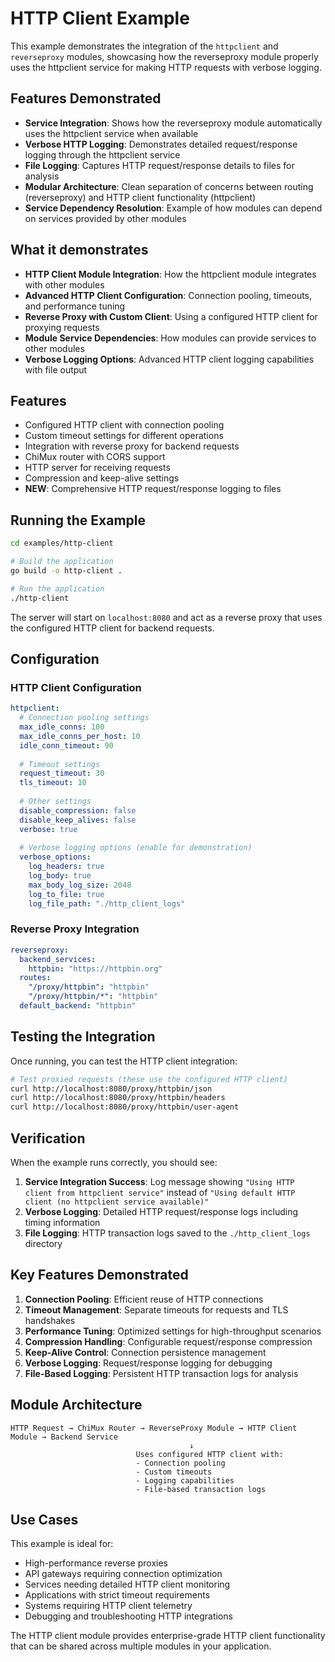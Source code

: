 # HTTP Client Example

This example demonstrates the integration of the `httpclient` and `reverseproxy` modules, showcasing how the reverseproxy module properly uses the httpclient service for making HTTP requests with verbose logging.

## Features Demonstrated

- **Service Integration**: Shows how the reverseproxy module automatically uses the httpclient service when available
- **Verbose HTTP Logging**: Demonstrates detailed request/response logging through the httpclient service
- **File Logging**: Captures HTTP request/response details to files for analysis
- **Modular Architecture**: Clean separation of concerns between routing (reverseproxy) and HTTP client functionality (httpclient)
- **Service Dependency Resolution**: Example of how modules can depend on services provided by other modules

## What it demonstrates

- **HTTP Client Module Integration**: How the httpclient module integrates with other modules
- **Advanced HTTP Client Configuration**: Connection pooling, timeouts, and performance tuning
- **Reverse Proxy with Custom Client**: Using a configured HTTP client for proxying requests
- **Module Service Dependencies**: How modules can provide services to other modules
- **Verbose Logging Options**: Advanced HTTP client logging capabilities with file output

## Features

- Configured HTTP client with connection pooling
- Custom timeout settings for different operations
- Integration with reverse proxy for backend requests
- ChiMux router with CORS support
- HTTP server for receiving requests
- Compression and keep-alive settings
- **NEW**: Comprehensive HTTP request/response logging to files

## Running the Example

```bash
cd examples/http-client

# Build the application
go build -o http-client .

# Run the application
./http-client
```

The server will start on `localhost:8080` and act as a reverse proxy that uses the configured HTTP client for backend requests.

## Configuration

### HTTP Client Configuration
```yaml
httpclient:
  # Connection pooling settings
  max_idle_conns: 100
  max_idle_conns_per_host: 10
  idle_conn_timeout: 90
  
  # Timeout settings
  request_timeout: 30
  tls_timeout: 10
  
  # Other settings
  disable_compression: false
  disable_keep_alives: false
  verbose: true
  
  # Verbose logging options (enable for demonstration)
  verbose_options:
    log_headers: true
    log_body: true
    max_body_log_size: 2048
    log_to_file: true
    log_file_path: "./http_client_logs"
```

### Reverse Proxy Integration
```yaml
reverseproxy:
  backend_services:
    httpbin: "https://httpbin.org"
  routes:
    "/proxy/httpbin": "httpbin"
    "/proxy/httpbin/*": "httpbin"
  default_backend: "httpbin"
```

## Testing the Integration

Once running, you can test the HTTP client integration:

```bash
# Test proxied requests (these use the configured HTTP client)
curl http://localhost:8080/proxy/httpbin/json
curl http://localhost:8080/proxy/httpbin/headers
curl http://localhost:8080/proxy/httpbin/user-agent
```

## Verification

When the example runs correctly, you should see:

1. **Service Integration Success**: Log message showing `"Using HTTP client from httpclient service"` instead of `"Using default HTTP client (no httpclient service available)"`
2. **Verbose Logging**: Detailed HTTP request/response logs including timing information
3. **File Logging**: HTTP transaction logs saved to the `./http_client_logs` directory

## Key Features Demonstrated

1. **Connection Pooling**: Efficient reuse of HTTP connections
2. **Timeout Management**: Separate timeouts for requests and TLS handshakes
3. **Performance Tuning**: Optimized settings for high-throughput scenarios
4. **Compression Handling**: Configurable request/response compression
5. **Keep-Alive Control**: Connection persistence management
6. **Verbose Logging**: Request/response logging for debugging
7. **File-Based Logging**: Persistent HTTP transaction logs for analysis

## Module Architecture

```
HTTP Request → ChiMux Router → ReverseProxy Module → HTTP Client Module → Backend Service
                                        ↓
                            Uses configured HTTP client with:
                            - Connection pooling
                            - Custom timeouts
                            - Logging capabilities
                            - File-based transaction logs
```

## Use Cases

This example is ideal for:
- High-performance reverse proxies
- API gateways requiring connection optimization
- Services needing detailed HTTP client monitoring
- Applications with strict timeout requirements
- Systems requiring HTTP client telemetry
- Debugging and troubleshooting HTTP integrations

The HTTP client module provides enterprise-grade HTTP client functionality that can be shared across multiple modules in your application.
